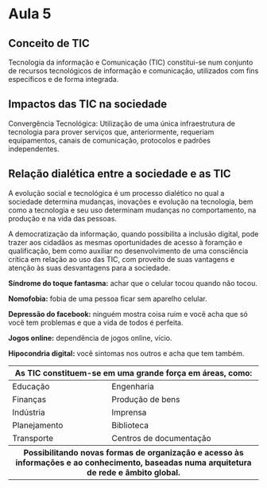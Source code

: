 # Aula 5

## Conceito de TIC

Tecnologia da informação e Comunicação (TIC) constitui-se num conjunto de recursos tecnológicos de informação e comunicação, utilizados com fins específicos e de forma integrada.

## Impactos das TIC na sociedade 

Convergência Tecnológica: Utilização de uma única infraestrutura de tecnologia para prover serviços que, anteriormente, requeriam equipamentos, canais de comunicação, protocolos e padrões independentes.

## Relação dialética entre a sociedade e as TIC

A evolução social e tecnológica é um processo dialético no qual a sociedade determina mudanças, inovações e evolução na tecnologia, bem como a tecnologia e seu uso determinam mudanças no comportamento, na produção e na vida das pessoas.

A democratização da informação, quando possibilita a inclusão digital, pode trazer aos cidadãos as mesmas oportunidades de acesso à foramção e qualificação, bem como auxiliar no desenvolvimento de uma consciência crítica em relação ao uso das TIC, com proveito de suas vantagens e atenção às suas desvantagens para a sociedade.

**Síndrome do toque fantasma:** achar que o celular tocou quando não tocou.

**Nomofobia:** fobia de uma pessoa ficar sem aparelho celular.

**Depressão do facebook:** ninguém mostra coisa ruim e você acha que só você tem problemas e que a vida de todos é perfeita.

**Jogos online:** dependência de jogos online, vício.

**Hipocondria digital:** você sintomas nos outros e acha que tem também.

<table>
  <thead>
    <tr>
      <th colspan="2" align="center">As TIC constituem-se em uma grande força em áreas, como:</th>
    </tr>
  </thead>
  <tbody>
    <tr>
      <td>Educação</td>
      <td>Engenharia</td>
    </tr>
    <tr>
      <td>Finanças</td>
      <td>Produção de bens</td>
    </tr>
    <tr>
      <td>Indústria</td>
      <td>Imprensa</td>
    </tr>
    <tr>
      <td>Planejamento</td>
      <td>Biblioteca</td>
    </tr>
    <tr>
      <td>Transporte</td>
      <td>Centros de documentação</td>
    </tr>
    <tr>
      <th colspan="2">Possibilitando novas formas de organização e acesso às informações e ao conhecimento, baseadas numa arquitetura de rede e âmbito global.</th>
    </tr>
  </tbody>
</table>